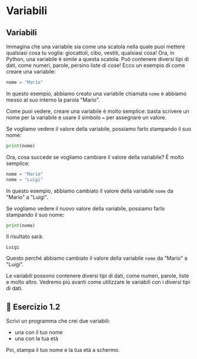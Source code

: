 # Variabili

## Variabili

Immagina che una variabile sia come una scatola nella quale puoi mettere qualsiasi cosa tu voglia: giocattoli, cibo,
vestiti, qualsiasi cosa! Ora, in Python, una variabile è simile a questa scatola. Può contenere diversi tipi di dati,
come numeri, parole, persino liste di cose! Ecco un esempio di come creare una variabile:

```python
nome = "Mario"
```

In questo esempio, abbiamo creato una variabile chiamata `nome` e abbiamo messo al suo interno la parola "Mario".

Come puoi vedere, creare una variabile è molto semplice: basta scrivere un nome per la variabile e usare il simbolo `=`
per assegnare un valore.

Se vogliamo vedere il valore della variabile, possiamo farlo stampando il suo nome:

```python
print(nome)
```

Ora, cosa succede se vogliamo cambiare il valore della variabile? È molto semplice:

```python
nome = "Mario"
nome = "Luigi"
```

In questo esempio, abbiamo cambiato il valore della variabile `nome` da "Mario" a "Luigi".

Se vogliamo vedere il nuovo valore della variabile, possiamo farlo stampando il suo nome:

```python
print(nome)
```

Il risultato sarà:

```
Luigi
```

Questo perché abbiamo cambiato il valore della variabile `nome` da "Mario" a "Luigi".

Le variabili possono contenere diversi tipi di dati, come numeri, parole, liste e molto altro. Vedremo più avanti come
utilizzare le variabili con i diversi tipi di dati.

## 🧩 Esercizio 1.2

Scrivi un programma che crei due variabili:

- una con il tuo nome
- una con la tua età

Poi, stampa il tuo nome e la tua età a schermo.
